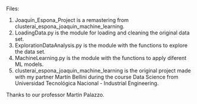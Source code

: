 Files:
1) Joaquín_Espona_Project is a remastering from clusterai_espona_joaquin_machine_learning.
2) LoadingData.py is the module for loading and cleaning the original data set.
3) ExplorationDataAnalysis.py is the module with the functions to explore the data set.
4) MachineLearning.py is the module with the functions to apply diferent ML models.
5) clusterai_espona_joaquin_machine_learning is the original project made with my partner Martín Bellini during the course Data Science from Universidad Tecnológica Nacional - Industrial Engineering.

Thanks to our professor Martín Palazzo.
